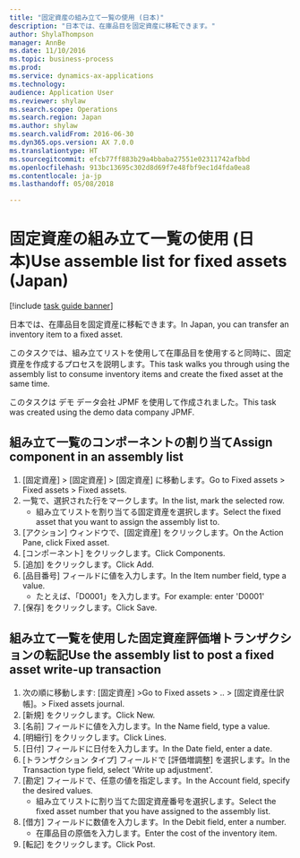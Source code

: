 ```yaml
--- 
title: "固定資産の組み立て一覧の使用 (日本)"
description: "日本では、在庫品目を固定資産に移転できます。"
author: ShylaThompson
manager: AnnBe
ms.date: 11/10/2016
ms.topic: business-process
ms.prod: 
ms.service: dynamics-ax-applications
ms.technology: 
audience: Application User
ms.reviewer: shylaw
ms.search.scope: Operations
ms.search.region: Japan
ms.author: shylaw
ms.search.validFrom: 2016-06-30
ms.dyn365.ops.version: AX 7.0.0
ms.translationtype: HT
ms.sourcegitcommit: efcb77ff883b29a4bbaba27551e02311742afbbd
ms.openlocfilehash: 913bc13695c302d8d69f7e48fbf9ec1d4fda0ea8
ms.contentlocale: ja-jp
ms.lasthandoff: 05/08/2018

---
```

# <a name="use-assemble-list-for-fixed-assets-japan"></a><span data-ttu-id="aca20-103">固定資産の組み立て一覧の使用 (日本)</span><span class="sxs-lookup"><span data-stu-id="aca20-103">Use assemble list for fixed assets (Japan)</span></span>

[!include [task guide banner](../../includes/task-guide-banner.md)]

<span data-ttu-id="aca20-104">日本では、在庫品目を固定資産に移転できます。</span><span class="sxs-lookup"><span data-stu-id="aca20-104">In Japan, you can transfer an inventory item to a fixed asset.</span></span> 



<span data-ttu-id="aca20-105">このタスクでは、組み立てリストを使用して在庫品目を使用すると同時に、固定資産を作成するプロセスを説明します。</span><span class="sxs-lookup"><span data-stu-id="aca20-105">This task walks you through using the assembly list to consume inventory items and create the fixed asset at the same time.</span></span>



<span data-ttu-id="aca20-106">このタスクは デモ データ会社 JPMF を使用して作成されました。</span><span class="sxs-lookup"><span data-stu-id="aca20-106">This task was created using the demo data company JPMF.</span></span>


## <a name="assign-component-in-an-assembly-list"></a><span data-ttu-id="aca20-107">組み立て一覧のコンポーネントの割り当て</span><span class="sxs-lookup"><span data-stu-id="aca20-107">Assign component in an assembly list</span></span>
1. <span data-ttu-id="aca20-108">[固定資産] > [固定資産] > [固定資産] に移動します。</span><span class="sxs-lookup"><span data-stu-id="aca20-108">Go to Fixed assets > Fixed assets > Fixed assets.</span></span>
2. <span data-ttu-id="aca20-109">一覧で、選択された行をマークします。</span><span class="sxs-lookup"><span data-stu-id="aca20-109">In the list, mark the selected row.</span></span>
    * <span data-ttu-id="aca20-110">組み立てリストを割り当てる固定資産を選択します。</span><span class="sxs-lookup"><span data-stu-id="aca20-110">Select the fixed asset that you want to assign the assembly list to.</span></span>  
3. <span data-ttu-id="aca20-111">[アクション] ウィンドウで、[固定資産] をクリックします。</span><span class="sxs-lookup"><span data-stu-id="aca20-111">On the Action Pane, click Fixed asset.</span></span>
4. <span data-ttu-id="aca20-112">[コンポーネント] をクリックします。</span><span class="sxs-lookup"><span data-stu-id="aca20-112">Click Components.</span></span>
5. <span data-ttu-id="aca20-113">[追加] をクリックします。</span><span class="sxs-lookup"><span data-stu-id="aca20-113">Click Add.</span></span>
6. <span data-ttu-id="aca20-114">[品目番号] フィールドに値を入力します。</span><span class="sxs-lookup"><span data-stu-id="aca20-114">In the Item number field, type a value.</span></span>
    * <span data-ttu-id="aca20-115">たとえば、「D0001」を入力します。</span><span class="sxs-lookup"><span data-stu-id="aca20-115">For example: enter 'D0001'</span></span>  
7. <span data-ttu-id="aca20-116">[保存] をクリックします。</span><span class="sxs-lookup"><span data-stu-id="aca20-116">Click Save.</span></span>

## <a name="use-the-assembly-list-to-post-a-fixed-asset-write-up-transaction"></a><span data-ttu-id="aca20-117">組み立て一覧を使用した固定資産評価増トランザクションの転記</span><span class="sxs-lookup"><span data-stu-id="aca20-117">Use the assembly list to post a fixed asset write-up transaction</span></span>
1. <span data-ttu-id="aca20-118">次の順に移動します: [固定資産] ></span><span class="sxs-lookup"><span data-stu-id="aca20-118">Go to Fixed assets > ..</span></span> <span data-ttu-id="aca20-119">> [固定資産仕訳帳]。</span><span class="sxs-lookup"><span data-stu-id="aca20-119">> Fixed assets journal.</span></span>
2. <span data-ttu-id="aca20-120">[新規] をクリックします。</span><span class="sxs-lookup"><span data-stu-id="aca20-120">Click New.</span></span>
3. <span data-ttu-id="aca20-121">[名前] フィールドに値を入力します。</span><span class="sxs-lookup"><span data-stu-id="aca20-121">In the Name field, type a value.</span></span>
4. <span data-ttu-id="aca20-122">[明細行] をクリックします。</span><span class="sxs-lookup"><span data-stu-id="aca20-122">Click Lines.</span></span>
5. <span data-ttu-id="aca20-123">[日付] フィールドに日付を入力します。</span><span class="sxs-lookup"><span data-stu-id="aca20-123">In the Date field, enter a date.</span></span>
6. <span data-ttu-id="aca20-124">[トランザクション タイプ] フィールドで [評価増調整] を選択します。</span><span class="sxs-lookup"><span data-stu-id="aca20-124">In the Transaction type field, select 'Write up adjustment'.</span></span>
7. <span data-ttu-id="aca20-125">[勘定] フィールドで、任意の値を指定します。</span><span class="sxs-lookup"><span data-stu-id="aca20-125">In the Account field, specify the desired values.</span></span>
    * <span data-ttu-id="aca20-126">組み立てリストに割り当てた固定資産番号を選択します。</span><span class="sxs-lookup"><span data-stu-id="aca20-126">Select the fixed asset number that you have assigned to the assembly list.</span></span>  
8. <span data-ttu-id="aca20-127">[借方] フィールドに数値を入力します。</span><span class="sxs-lookup"><span data-stu-id="aca20-127">In the Debit field, enter a number.</span></span>
    * <span data-ttu-id="aca20-128">在庫品目の原価を入力します。</span><span class="sxs-lookup"><span data-stu-id="aca20-128">Enter the cost of the inventory item.</span></span>  
9. <span data-ttu-id="aca20-129">[転記] をクリックします。</span><span class="sxs-lookup"><span data-stu-id="aca20-129">Click Post.</span></span>


